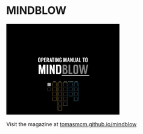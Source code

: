 MINDBLOW
====

<img src="https://raw.githubusercontent.com/tomasmcm/mindblow/master/cover.png" border="0" width="300">

Visit the magazine at [tomasmcm.github.io/mindblow](http://tomasmcm.github.io/mindblow/)
